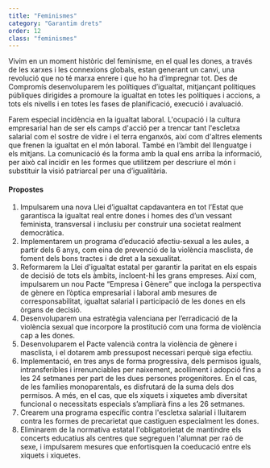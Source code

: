 ```yaml
---
title: "Feminismes"
category: "Garantim drets"
order: 12
class: "feminismes"
---
```


<div class="programa-intro">

Vivim en un moment històric del feminisme, en el qual les dones, a través de les xarxes i les connexions globals, estan generant un canvi, una revolució que no té marxa enrere i que ho ha d’impregnar tot. Des de Compromís desenvoluparem les polítiques d’igualtat, mitjançant polítiques públiques dirigides a promoure la igualtat en totes les polítiques i accions, a tots els nivells i en totes les fases de planificació, execució i avaluació.

Farem especial incidència en la igualtat laboral. L'ocupació i la cultura empresarial han de ser els camps d'acció per a trencar tant l'escletxa salarial com el sostre de vidre i el terra enganxós, així com d'altres elements que frenen la igualtat en el món laboral. També en l’àmbit del llenguatge i els mitjans. La comunicació és la forma amb la qual ens arriba la informació, per això cal incidir en les formes que utilitzem per descriure el món i substituir la visió patriarcal per una d’igualitària. 

</div>

<div class="programa-box">

#### Propostes

1.	Impulsarem una nova Llei d’igualtat capdavantera en tot l’Estat que garantisca la igualtat real entre dones i homes des d’un vessant feminista, transversal i inclusiu per construir una societat realment democràtica.
2.	Implementarem un programa d’educació afectiu-sexual a les aules, a partir dels 6 anys, com eina de prevenció de la violència masclista, de foment dels bons tractes i de dret a la sexualitat.
3.	Reformarem la Llei d'igualtat estatal per garantir la paritat en els espais de decisió de tots els àmbits, incloent-hi les grans empreses. Així com, impulsarem un nou Pacte “Empresa i Gènere” que incloga la perspectiva de gènere en l’òptica empresarial i laboral amb mesures de corresponsabilitat, igualtat salarial i participació de les dones en els òrgans de decisió.
4.	Desenvoluparem una estratègia valenciana per l’erradicació de la violència sexual que incorpore la prostitució com una forma de violència cap a les dones.
5.	Desenvoluparem el Pacte valencià contra la violència de gènere i masclista, i el dotarem amb pressupost necessari perquè siga efectiu.
6.	Implementació, en tres anys de forma progressiva, dels permisos iguals, intransferibles i irrenunciables per naixement, acolliment i adopció fins a les 24 setmanes per part de les dues persones progenitores. En el cas, de les famílies monoparentals, es disfrutará de la suma dels dos permisos. A més, en el cas, que els xiquets i xiquetes amb diversitat funcional o necessitats especials s’ampliarà fins a les 26 setmanes.
7.	Crearem una programa específic contra l'escletxa salarial i lluitarem contra les formes de precarietat que castiguen especialment les dones.
8.	Eliminarem de la normativa estatal l'obligatorietat de mantindre els concerts educatius als centres que segreguen l'alumnat per raó de sexe, i impulsarem mesures que enfortisquen la coeducació entre els xiquets i xiquetes.

</div>